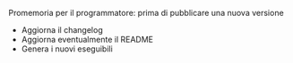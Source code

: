 Promemoria per il programmatore: prima di pubblicare una nuova versione

* Aggiorna il changelog
* Aggiorna eventualmente il README
* Genera i nuovi eseguibili
